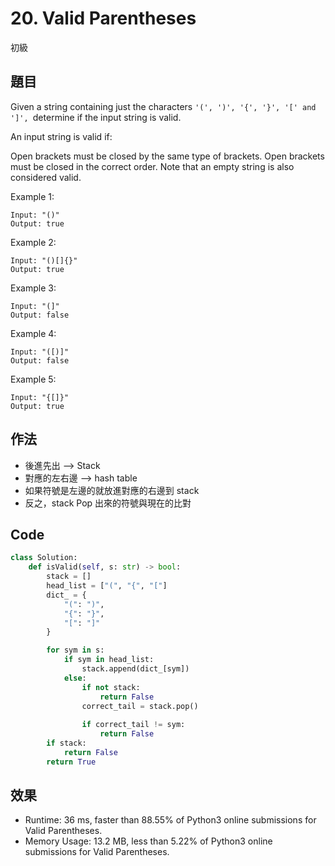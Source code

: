# 20. Valid Parentheses

初級

## 題目

Given a string containing just the characters `'(', ')', '{', '}', '[' and ']', `determine if the input string is valid.

An input string is valid if:

Open brackets must be closed by the same type of brackets.
Open brackets must be closed in the correct order.
Note that an empty string is also considered valid.

Example 1:
```
Input: "()"
Output: true
```
Example 2:
```
Input: "()[]{}"
Output: true
```
Example 3:
```
Input: "(]"
Output: false
```
Example 4:
```
Input: "([)]"
Output: false
```
Example 5:
```
Input: "{[]}"
Output: true
```

## 作法

- 後進先出 -->  Stack
- 對應的左右邊 --> hash table
- 如果符號是左邊的就放進對應的右邊到 stack
- 反之，stack Pop 出來的符號與現在的比對

## Code

```python
class Solution:
    def isValid(self, s: str) -> bool:
        stack = []
        head_list = ["(", "{", "["]
        dict_ = {
            "(": ")",
            "{": "}",
            "[": "]"
        }

        for sym in s:
            if sym in head_list:
                stack.append(dict_[sym])
            else:
                if not stack:
                    return False
                correct_tail = stack.pop()
                
                if correct_tail != sym:
                    return False
        if stack:
            return False
        return True
```

## 效果

- Runtime: 36 ms, faster than 88.55% of Python3 online submissions for Valid Parentheses.
- Memory Usage: 13.2 MB, less than 5.22% of Python3 online submissions for Valid Parentheses.